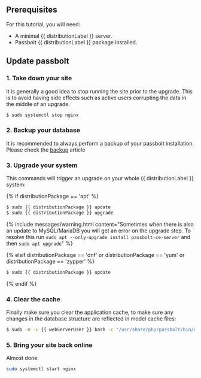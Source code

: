 ## Prerequisites

For this tutorial, you will need:
- A minimal {{ distributionLabel }} server.
- Passbolt {{ distributionLabel }} package installed.

## Update passbolt
### 1. Take down your site

It is generally a good idea to stop running the site prior to the upgrade. This is to avoid having side effects
such as active users corrupting the data in the middle of an upgrade.

```bash
$ sudo systemctl stop nginx
```

### 2. Backup your database

It is recommended to always perform a backup of your passbolt installation. Please check the [backup](/hosting/backup) article

### 3. Upgrade your system

This commands will trigger an upgrade on your whole {{ distributionLabel }} system:

{% if distributionPackage == 'apt' %}
```bash
$ sudo {{ distributionPackage }} update
$ sudo {{ distributionPackage }} upgrade
```

{% include messages/warning.html
    content="Sometimes when there is also an update to MySQL/MariaDB you will get an error on the upgrade step. To resolve this run `sudo apt --only-upgrade install passbolt-ce-server` and then `sudo apt upgrade`"
%}


{% elsif distributionPackage == 'dnf' or distributionPackage == 'yum' or distributionPackage == 'zypper' %}
```bash
$ sudo {{ distributionPackage }} update
```
{% endif %}
### 4. Clear the cache

Finally make sure you clear the application cache, to make sure any changes in the database structure are
reflected in model cache files:

```bash
$ sudo -H -u {{ webServerUser }} bash -c "/usr/share/php/passbolt/bin/cake cache clear_all"
```

### 5. Bring your site back online

Almost done:
```bash
sudo systemctl start nginx
```